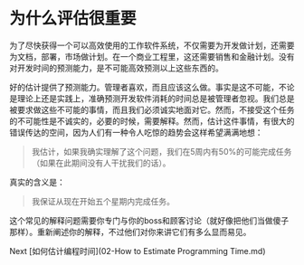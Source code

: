 # 为什么评估很重要

为了尽快获得一个可以高效使用的工作软件系统，不仅需要为开发做计划，还需要为文档，部署，市场做计划。在一个商业工程里，这还需要销售和金融计划。没有对开发时间的预测能力，是不可能高效预测以上这些东西的。

好的估计提供了预测能力。管理者喜欢，而且应该这么做。事实是这不可能，不论是理论上还是实践上，准确预测开发软件消耗的时间总是被管理者忽视。我们总是被要求做这些不可能的事情，而且我们必须诚实地面对它。然而，不接受这个任务的不可能性是不诚实的，必要的时候，需要解释。然而，估计这件事情，有很大的错误传达的空间，因为人们有一种令人吃惊的趋势会这样希望满满地想：
> 我估计，如果我确实理解了这个问题，我们在5周内有50%的可能完成任务（如果在此期间没有人干扰我们的话）。

真实的含义是：

> 我保证从现在开始五个星期内完成任务。

这个常见的解释问题需要你专门与你的boss和顾客讨论（就好像把他们当做傻子那样）。重新阐述你的解释，不过他们对你来讲它们有多么显而易见。

Next [如何估计编程时间](02-How to Estimate Programming Time.md)
